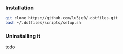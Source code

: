 ### Installation
```sh
git clone https://github.com/lu5je0/.dotfiles.git
bash ~/.dotfiles/scripts/setup.sh
```

### Uninstalling it
todo
